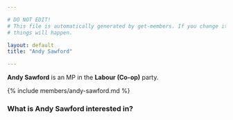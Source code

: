 ```yaml
---

# DO NOT EDIT!
# This file is automatically generated by get-members. If you change it, bad
# things will happen.

layout: default
title: "Andy Sawford"

---
```


**Andy Sawford** is an MP in the **Labour (Co-op)** party.

{% include members/andy-sawford.md %}

### What is Andy Sawford interested in?


